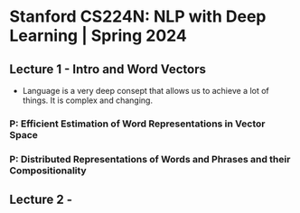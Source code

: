 # Stanford CS224N: NLP with Deep Learning | Spring 2024

## Lecture 1 - Intro and Word Vectors

- Language is a very deep consept that allows us to achieve a lot of things. It is complex and changing.

### P: Efficient Estimation of Word Representations in Vector Space

### P: Distributed Representations of Words and Phrases and their Compositionality


## Lecture 2 - 



